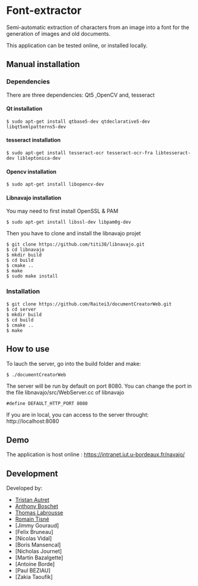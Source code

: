 # Font-extractor

Semi-automatic extraction of characters from an image into a font for the generation of images and old documents.

This application can be tested online, or installed locally.


## Manual installation
### Dependencies
There are three dependencies: Qt5 ,OpenCV and, tesseract

#### Qt installation

```
$ sudo apt-get install qtbase5-dev qtdeclarative5-dev libqt5xmlpatterns5-dev
```
#### tesseract installation
```
$ sudo apt-get install tesseract-ocr tesseract-ocr-fra libtesseract-dev libleptonica-dev
```
#### Opencv installation
```
$ sudo apt-get install libopencv-dev
```
#### Libnavajo installation
 You may need to first install OpenSSL & PAM
```
$ sudo apt-get install libssl-dev libpam0g-dev
```
Then you have to clone and install the libnavajo projet
```
$ git clone https://github.com/titi38/libnavajo.git
$ cd libnavajo
$ mkdir build
$ cd build
$ cmake ..
$ make
$ sudo make install
```
### Installation
```
$ git clone https://github.com/Raitei3/documentCreatorWeb.git
$ cd server
$ mkdir build
$ cd build
$ cmake ..
$ make
```


## How to use
To lauch the server, go into the build folder and make:
```    
$ ./documentCreatorWeb
```
The server will be run by default on port 8080.
You can change the port in the file libnavajo/src/WebServer.cc of libnavajo

```#define DEFAULT_HTTP_PORT 8080```

If you are in local, you can access to the server throught: http://localhost:8080

## Demo
The application is host online :
    https://intranet.iut.u-bordeaux.fr/navajo/


## Development
Developed by:
* [Tristan Autret](https://github.com/tautret)
* [Anthony Boschet](https://github.com/aboschet)
* [Thomas Labrousse](https://github.com/Shqrk)
* [Romain Tisné](https://github.com/rtisne)
* [Jimmy Gouraud]
* [Felix Bruneau]
* [Nicolas Vidal]
* [Boris Mansencal]
* [Nicholas Journet]
* [Martin Bazalgette]
* [Antoine Borde]
* [Paul BEZIAU]
* [Zakia Taoufik]
